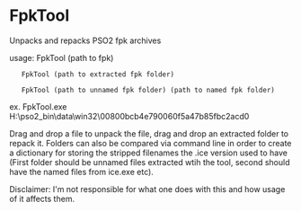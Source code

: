 # FpkTool
Unpacks and repacks PSO2 fpk archives


usage: FpkTool (path to fpk)

       FpkTool (path to extracted fpk folder)
       
       FpkTool (path to unnamed fpk folder) (path to named fpk folder)
       
ex. FpkTool.exe H:\pso2_bin\data\win32\00800bcb4e790060f5a47b85fbc2acd0

  
Drag and drop a file to unpack the file, drag and drop an extracted folder to repack it. Folders can also be compared via command line in order to create a dictionary for storing the stripped filenames the .ice version used to have (First folder should be unnamed files extracted wtih the tool, second should have the named files from ice.exe etc).

Disclaimer: I'm not responsible for what one does with this and how usage of it affects them.
